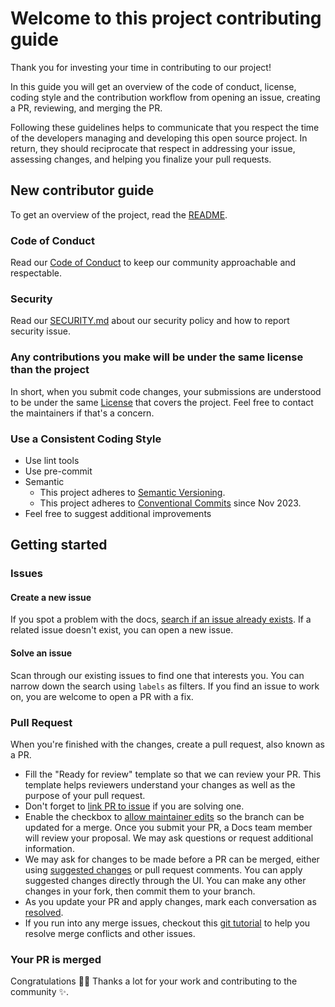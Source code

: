 # Welcome to this project contributing guide

Thank you for investing your time in contributing to our project!

In this guide you will get an overview of the code of conduct, license, coding style and the contribution workflow from opening an issue, creating a PR, reviewing, and merging the PR.

Following these guidelines helps to communicate that you respect the time of the developers managing and developing this open source project. In return, they should reciprocate that respect in addressing your issue, assessing changes, and helping you finalize your pull requests.

## New contributor guide

To get an overview of the project, read the [README](README.md).

### Code of Conduct

Read our [Code of Conduct](./.github/CODE_OF_CONDUCT.md) to keep our community approachable and respectable.

### Security

Read our [SECURITY.md](./SECURITY.md) about our security policy and how to report security issue.

### Any contributions you make will be under the same license than the project

In short, when you submit code changes, your submissions are understood to be under the same [License](./LICENSE.md) that covers the project. Feel free to contact the maintainers if that's a concern.

### Use a Consistent Coding Style

* Use lint tools
* Use pre-commit
* Semantic
  * This project adheres to [Semantic Versioning](https://semver.org/spec/v2.0.0.html).
  * This project adheres to [Conventional Commits](https://www.conventionalcommits.org/en/v1.0.0/) since Nov 2023.
* Feel free to suggest additional improvements

## Getting started

### Issues

#### Create a new issue

If you spot a problem with the docs, [search if an issue already exists](https://docs.github.com/en/github/searching-for-information-on-github/searching-on-github/searching-issues-and-pull-requests#search-by-the-title-body-or-comments). If a related issue doesn't exist, you can open a new issue.

#### Solve an issue

Scan through our existing issues to find one that interests you. You can narrow down the search using `labels` as filters. If you find an issue to work on, you are welcome to open a PR with a fix.

### Pull Request

When you're finished with the changes, create a pull request, also known as a PR.

* Fill the "Ready for review" template so that we can review your PR. This template helps reviewers understand your changes as well as the purpose of your pull request.
* Don't forget to [link PR to issue](https://docs.github.com/en/issues/tracking-your-work-with-issues/linking-a-pull-request-to-an-issue) if you are solving one.
* Enable the checkbox to [allow maintainer edits](https://docs.github.com/en/github/collaborating-with-issues-and-pull-requests/allowing-changes-to-a-pull-request-branch-created-from-a-fork) so the branch can be updated for a merge.
Once you submit your PR, a Docs team member will review your proposal. We may ask questions or request additional information.
* We may ask for changes to be made before a PR can be merged, either using [suggested changes](https://docs.github.com/en/github/collaborating-with-issues-and-pull-requests/incorporating-feedback-in-your-pull-request) or pull request comments. You can apply suggested changes directly through the UI. You can make any other changes in your fork, then commit them to your branch.
* As you update your PR and apply changes, mark each conversation as [resolved](https://docs.github.com/en/github/collaborating-with-issues-and-pull-requests/commenting-on-a-pull-request#resolving-conversations).
* If you run into any merge issues, checkout this [git tutorial](https://github.com/skills/resolve-merge-conflicts) to help you resolve merge conflicts and other issues.

### Your PR is merged

Congratulations :tada::tada:
Thanks a lot for your work and contributing to the community :sparkles:.

<!-- Template references -->
<!--
https://docs.github.com/en/communities/setting-up-your-project-for-healthy-contributions/setting-guidelines-for-repository-contributors
https://github.com/github/docs/blob/main/CONTRIBUTING.md
https://github.com/nayafia/contributing-template/blob/master/CONTRIBUTING-template.md
https://gist.github.com/briandk/3d2e8b3ec8daf5a27a62
https://mozillascience.github.io/working-open-workshop/contributing/
-->
